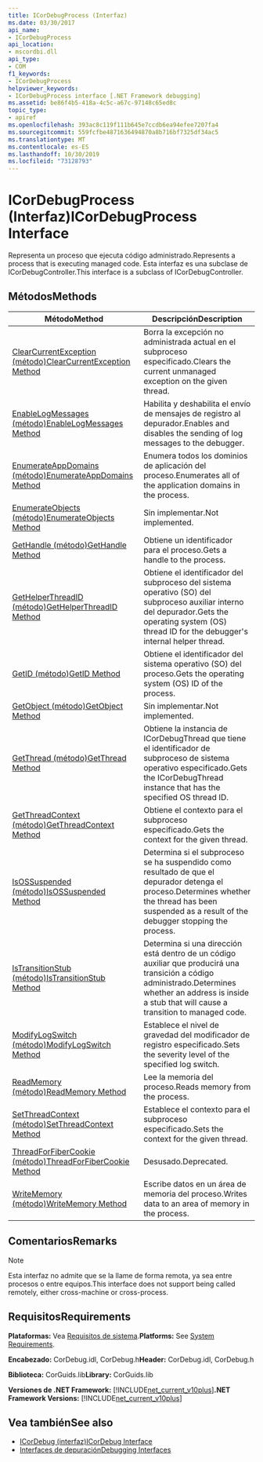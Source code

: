 ```yaml
---
title: ICorDebugProcess (Interfaz)
ms.date: 03/30/2017
api_name:
- ICorDebugProcess
api_location:
- mscordbi.dll
api_type:
- COM
f1_keywords:
- ICorDebugProcess
helpviewer_keywords:
- ICorDebugProcess interface [.NET Framework debugging]
ms.assetid: be86f4b5-418a-4c5c-a67c-97148c65ed8c
topic_type:
- apiref
ms.openlocfilehash: 393ac8c119f111b645e7ccdb6ea94efee7207fa4
ms.sourcegitcommit: 559fcfbe4871636494870a8b716bf7325df34ac5
ms.translationtype: MT
ms.contentlocale: es-ES
ms.lasthandoff: 10/30/2019
ms.locfileid: "73128793"
---
```

# <a name="icordebugprocess-interface"></a><span data-ttu-id="1f1cc-102">ICorDebugProcess (Interfaz)</span><span class="sxs-lookup"><span data-stu-id="1f1cc-102">ICorDebugProcess Interface</span></span>
<span data-ttu-id="1f1cc-103">Representa un proceso que ejecuta código administrado.</span><span class="sxs-lookup"><span data-stu-id="1f1cc-103">Represents a process that is executing managed code.</span></span> <span data-ttu-id="1f1cc-104">Esta interfaz es una subclase de ICorDebugController.</span><span class="sxs-lookup"><span data-stu-id="1f1cc-104">This interface is a subclass of ICorDebugController.</span></span>  
  
## <a name="methods"></a><span data-ttu-id="1f1cc-105">Métodos</span><span class="sxs-lookup"><span data-stu-id="1f1cc-105">Methods</span></span>  
  
|<span data-ttu-id="1f1cc-106">Método</span><span class="sxs-lookup"><span data-stu-id="1f1cc-106">Method</span></span>|<span data-ttu-id="1f1cc-107">Descripción</span><span class="sxs-lookup"><span data-stu-id="1f1cc-107">Description</span></span>|  
|------------|-----------------|  
|[<span data-ttu-id="1f1cc-108">ClearCurrentException (método)</span><span class="sxs-lookup"><span data-stu-id="1f1cc-108">ClearCurrentException Method</span></span>](../../../../docs/framework/unmanaged-api/debugging/icordebugprocess-clearcurrentexception-method.md)|<span data-ttu-id="1f1cc-109">Borra la excepción no administrada actual en el subproceso especificado.</span><span class="sxs-lookup"><span data-stu-id="1f1cc-109">Clears the current unmanaged exception on the given thread.</span></span>|  
|[<span data-ttu-id="1f1cc-110">EnableLogMessages (método)</span><span class="sxs-lookup"><span data-stu-id="1f1cc-110">EnableLogMessages Method</span></span>](../../../../docs/framework/unmanaged-api/debugging/icordebugprocess-enablelogmessages-method.md)|<span data-ttu-id="1f1cc-111">Habilita y deshabilita el envío de mensajes de registro al depurador.</span><span class="sxs-lookup"><span data-stu-id="1f1cc-111">Enables and disables the sending of log messages to the debugger.</span></span>|  
|[<span data-ttu-id="1f1cc-112">EnumerateAppDomains (método)</span><span class="sxs-lookup"><span data-stu-id="1f1cc-112">EnumerateAppDomains Method</span></span>](../../../../docs/framework/unmanaged-api/debugging/icordebugprocess-enumerateappdomains-method.md)|<span data-ttu-id="1f1cc-113">Enumera todos los dominios de aplicación del proceso.</span><span class="sxs-lookup"><span data-stu-id="1f1cc-113">Enumerates all of the application domains in the process.</span></span>|  
|[<span data-ttu-id="1f1cc-114">EnumerateObjects (método)</span><span class="sxs-lookup"><span data-stu-id="1f1cc-114">EnumerateObjects Method</span></span>](../../../../docs/framework/unmanaged-api/debugging/icordebugprocess-enumerateobjects-method.md)|<span data-ttu-id="1f1cc-115">Sin implementar.</span><span class="sxs-lookup"><span data-stu-id="1f1cc-115">Not implemented.</span></span>|  
|[<span data-ttu-id="1f1cc-116">GetHandle (método)</span><span class="sxs-lookup"><span data-stu-id="1f1cc-116">GetHandle Method</span></span>](../../../../docs/framework/unmanaged-api/debugging/icordebugprocess-gethandle-method.md)|<span data-ttu-id="1f1cc-117">Obtiene un identificador para el proceso.</span><span class="sxs-lookup"><span data-stu-id="1f1cc-117">Gets a handle to the process.</span></span>|  
|[<span data-ttu-id="1f1cc-118">GetHelperThreadID (método)</span><span class="sxs-lookup"><span data-stu-id="1f1cc-118">GetHelperThreadID Method</span></span>](../../../../docs/framework/unmanaged-api/debugging/icordebugprocess-gethelperthreadid-method.md)|<span data-ttu-id="1f1cc-119">Obtiene el identificador del subproceso del sistema operativo (SO) del subproceso auxiliar interno del depurador.</span><span class="sxs-lookup"><span data-stu-id="1f1cc-119">Gets the operating system (OS) thread ID for the debugger's internal helper thread.</span></span>|  
|[<span data-ttu-id="1f1cc-120">GetID (método)</span><span class="sxs-lookup"><span data-stu-id="1f1cc-120">GetID Method</span></span>](../../../../docs/framework/unmanaged-api/debugging/icordebugprocess-getid-method.md)|<span data-ttu-id="1f1cc-121">Obtiene el identificador del sistema operativo (SO) del proceso.</span><span class="sxs-lookup"><span data-stu-id="1f1cc-121">Gets the operating system (OS) ID of the process.</span></span>|  
|[<span data-ttu-id="1f1cc-122">GetObject (método)</span><span class="sxs-lookup"><span data-stu-id="1f1cc-122">GetObject Method</span></span>](../../../../docs/framework/unmanaged-api/debugging/icordebugprocess-getobject-method.md)|<span data-ttu-id="1f1cc-123">Sin implementar.</span><span class="sxs-lookup"><span data-stu-id="1f1cc-123">Not implemented.</span></span>|  
|[<span data-ttu-id="1f1cc-124">GetThread (método)</span><span class="sxs-lookup"><span data-stu-id="1f1cc-124">GetThread Method</span></span>](../../../../docs/framework/unmanaged-api/debugging/icordebugprocess-getthread-method.md)|<span data-ttu-id="1f1cc-125">Obtiene la instancia de ICorDebugThread que tiene el identificador de subproceso de sistema operativo especificado.</span><span class="sxs-lookup"><span data-stu-id="1f1cc-125">Gets the ICorDebugThread instance that has the specified OS thread ID.</span></span>|  
|[<span data-ttu-id="1f1cc-126">GetThreadContext (método)</span><span class="sxs-lookup"><span data-stu-id="1f1cc-126">GetThreadContext Method</span></span>](../../../../docs/framework/unmanaged-api/debugging/icordebugprocess-getthreadcontext-method.md)|<span data-ttu-id="1f1cc-127">Obtiene el contexto para el subproceso especificado.</span><span class="sxs-lookup"><span data-stu-id="1f1cc-127">Gets the context for the given thread.</span></span>|  
|[<span data-ttu-id="1f1cc-128">IsOSSuspended (método)</span><span class="sxs-lookup"><span data-stu-id="1f1cc-128">IsOSSuspended Method</span></span>](../../../../docs/framework/unmanaged-api/debugging/icordebugprocess-isossuspended-method.md)|<span data-ttu-id="1f1cc-129">Determina si el subproceso se ha suspendido como resultado de que el depurador detenga el proceso.</span><span class="sxs-lookup"><span data-stu-id="1f1cc-129">Determines whether the thread has been suspended as a result of the debugger stopping the process.</span></span>|  
|[<span data-ttu-id="1f1cc-130">IsTransitionStub (método)</span><span class="sxs-lookup"><span data-stu-id="1f1cc-130">IsTransitionStub Method</span></span>](../../../../docs/framework/unmanaged-api/debugging/icordebugprocess-istransitionstub-method.md)|<span data-ttu-id="1f1cc-131">Determina si una dirección está dentro de un código auxiliar que producirá una transición a código administrado.</span><span class="sxs-lookup"><span data-stu-id="1f1cc-131">Determines whether an address is inside a stub that will cause a transition to managed code.</span></span>|  
|[<span data-ttu-id="1f1cc-132">ModifyLogSwitch (método)</span><span class="sxs-lookup"><span data-stu-id="1f1cc-132">ModifyLogSwitch Method</span></span>](../../../../docs/framework/unmanaged-api/debugging/icordebugprocess-modifylogswitch-method.md)|<span data-ttu-id="1f1cc-133">Establece el nivel de gravedad del modificador de registro especificado.</span><span class="sxs-lookup"><span data-stu-id="1f1cc-133">Sets the severity level of the specified log switch.</span></span>|  
|[<span data-ttu-id="1f1cc-134">ReadMemory (método)</span><span class="sxs-lookup"><span data-stu-id="1f1cc-134">ReadMemory Method</span></span>](../../../../docs/framework/unmanaged-api/debugging/icordebugprocess-readmemory-method.md)|<span data-ttu-id="1f1cc-135">Lee la memoria del proceso.</span><span class="sxs-lookup"><span data-stu-id="1f1cc-135">Reads memory from the process.</span></span>|  
|[<span data-ttu-id="1f1cc-136">SetThreadContext (método)</span><span class="sxs-lookup"><span data-stu-id="1f1cc-136">SetThreadContext Method</span></span>](../../../../docs/framework/unmanaged-api/debugging/icordebugprocess-setthreadcontext-method.md)|<span data-ttu-id="1f1cc-137">Establece el contexto para el subproceso especificado.</span><span class="sxs-lookup"><span data-stu-id="1f1cc-137">Sets the context for the given thread.</span></span>|  
|[<span data-ttu-id="1f1cc-138">ThreadForFiberCookie (método)</span><span class="sxs-lookup"><span data-stu-id="1f1cc-138">ThreadForFiberCookie Method</span></span>](../../../../docs/framework/unmanaged-api/debugging/icordebugprocess-threadforfibercookie-method.md)|<span data-ttu-id="1f1cc-139">Desusado.</span><span class="sxs-lookup"><span data-stu-id="1f1cc-139">Deprecated.</span></span>|  
|[<span data-ttu-id="1f1cc-140">WriteMemory (método)</span><span class="sxs-lookup"><span data-stu-id="1f1cc-140">WriteMemory Method</span></span>](../../../../docs/framework/unmanaged-api/debugging/icordebugprocess-writememory-method.md)|<span data-ttu-id="1f1cc-141">Escribe datos en un área de memoria del proceso.</span><span class="sxs-lookup"><span data-stu-id="1f1cc-141">Writes data to an area of memory in the process.</span></span>|  
  
## <a name="remarks"></a><span data-ttu-id="1f1cc-142">Comentarios</span><span class="sxs-lookup"><span data-stu-id="1f1cc-142">Remarks</span></span>  
  
> [!NOTE]
> <span data-ttu-id="1f1cc-143">Esta interfaz no admite que se la llame de forma remota, ya sea entre procesos o entre equipos.</span><span class="sxs-lookup"><span data-stu-id="1f1cc-143">This interface does not support being called remotely, either cross-machine or cross-process.</span></span>  
  
## <a name="requirements"></a><span data-ttu-id="1f1cc-144">Requisitos</span><span class="sxs-lookup"><span data-stu-id="1f1cc-144">Requirements</span></span>  
 <span data-ttu-id="1f1cc-145">**Plataformas:** Vea [Requisitos de sistema](../../../../docs/framework/get-started/system-requirements.md).</span><span class="sxs-lookup"><span data-stu-id="1f1cc-145">**Platforms:** See [System Requirements](../../../../docs/framework/get-started/system-requirements.md).</span></span>  
  
 <span data-ttu-id="1f1cc-146">**Encabezado:** CorDebug.idl, CorDebug.h</span><span class="sxs-lookup"><span data-stu-id="1f1cc-146">**Header:** CorDebug.idl, CorDebug.h</span></span>  
  
 <span data-ttu-id="1f1cc-147">**Biblioteca:** CorGuids.lib</span><span class="sxs-lookup"><span data-stu-id="1f1cc-147">**Library:** CorGuids.lib</span></span>  
  
 <span data-ttu-id="1f1cc-148">**Versiones de .NET Framework:** [!INCLUDE[net_current_v10plus](../../../../includes/net-current-v10plus-md.md)]</span><span class="sxs-lookup"><span data-stu-id="1f1cc-148">**.NET Framework Versions:** [!INCLUDE[net_current_v10plus](../../../../includes/net-current-v10plus-md.md)]</span></span>  
  
## <a name="see-also"></a><span data-ttu-id="1f1cc-149">Vea también</span><span class="sxs-lookup"><span data-stu-id="1f1cc-149">See also</span></span>

- [<span data-ttu-id="1f1cc-150">ICorDebug (interfaz)</span><span class="sxs-lookup"><span data-stu-id="1f1cc-150">ICorDebug Interface</span></span>](../../../../docs/framework/unmanaged-api/debugging/icordebug-interface.md)
- [<span data-ttu-id="1f1cc-151">Interfaces de depuración</span><span class="sxs-lookup"><span data-stu-id="1f1cc-151">Debugging Interfaces</span></span>](../../../../docs/framework/unmanaged-api/debugging/debugging-interfaces.md)
